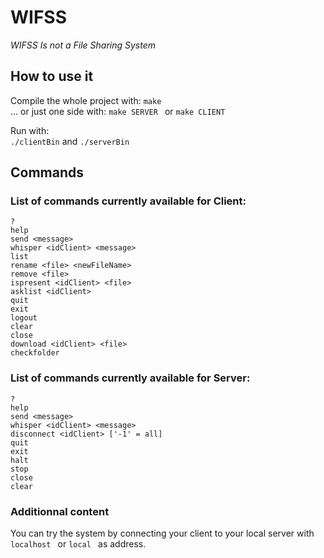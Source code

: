 # WIFSS
_WIFSS Is not a File Sharing System_  

## How to use it  

Compile the whole project with: ```make ```  
... or just one side with: ```make SERVER ``` or ```make CLIENT ```  

Run with:  
``` ./clientBin ```  and ```./serverBin ``` 

## Commands  

### List of commands currently available for Client:  
```? ```  
```help ```  
```send <message> ```  
```whisper <idClient> <message> ```  
```list ```  
```rename <file> <newFileName> ```  
```remove <file> ```  
```ispresent <idClient> <file> ```  
```asklist <idClient> ```  
```quit ```  
```exit ```  
```logout ```  
```clear ```  
```close ```  
```download <idClient> <file> ```  
```checkfolder ```  

### List of commands currently available for Server:  
```? ```  
```help ```  
```send <message> ```  
```whisper <idClient> <message> ```  
```disconnect <idClient> ['-1' = all] ```  
```quit ```  
```exit ```  
```halt ```  
```stop ```  
```close ```  
```clear ```  

### Additionnal content  

You can try the system by connecting your client to your local server with ```localhost ``` or ```local ``` as address.
